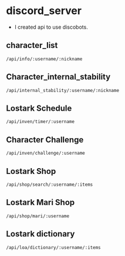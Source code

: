 # discord_server
* I created api to use discobots.

## character_list
````
/api/info/:username/:nickname
````
## Character_internal_stability
````
/api/internal_stability/:username/:nickname
````
## Lostark Schedule
````
/api/inven/timer/:username
````
## Character Challenge
````
/api/inven/challenge/:username
````
## Lostark Shop
````
/api/shop/search/:username/:items
````
## Lostark Mari Shop
````
/api/shop/mari/:username
````
## Lostark dictionary
````
/api/loa/dictionary/:username/:items
````
